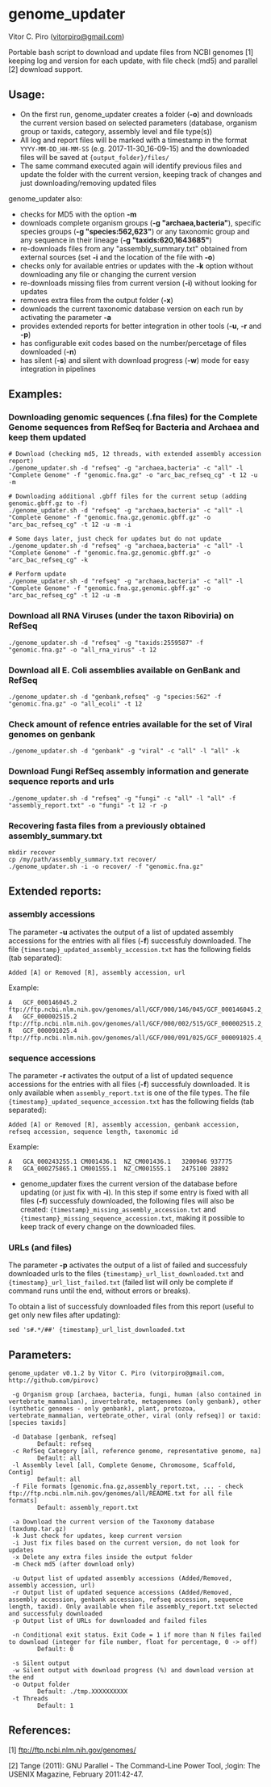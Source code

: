 # genome_updater

Vitor C. Piro (vitorpiro@gmail.com)

Portable bash script to download and update files from NCBI genomes [1] keeping log and version for each update, with file check (md5) and parallel [2] download support.

## Usage:

- On the first run, genome_updater creates a folder (**-o**) and downloads the current version based on selected parameters (database, organism group or taxids, category, assembly level and file type(s))
- All log and report files will be marked with a timestamp in the format `YYYY-MM-DD_HH-MM-SS` (e.g. 2017-11-30_16-09-15) and the downloaded files will be saved at `{output_folder}/files/`
- The same command executed again will identify previous files and update the folder with the current version, keeping track of changes and just downloading/removing updated files

genome_updater also:
- checks for MD5 with the option **-m**
- downloads complete organism groups (**-g "archaea,bacteria"**), specific species groups (**-g "species:562,623"**) or any taxonomic group and any sequence in their lineage (**-g "taxids:620,1643685"**)
- re-downloads files from any "assembly_summary.txt" obtained from external sources (set **-i** and the location of the file with **-o**)
- checks only for available entries or updates with the **-k** option without downloading any file or changing the current version
- re-downloads missing files from current version (**-i**) without looking for updates
- removes extra files from the output folder (**-x**)
- downloads the current taxonomic database version on each run by activating the parameter **-a**
- provides extended reports for better integration in other tools (**-u**, **-r** and **-p**)
- has configurable exit codes based on the number/percetage of files downloaded (**-n**)
- has silent (**-s**) and silent with download progress (**-w**) mode for easy integration in pipelines 

## Examples:

### Downloading genomic sequences (.fna files) for the Complete Genome sequences from RefSeq for Bacteria and Archaea and keep them updated

	# Download (checking md5, 12 threads, with extended assembly accession report)
	./genome_updater.sh -d "refseq" -g "archaea,bacteria" -c "all" -l "Complete Genome" -f "genomic.fna.gz" -o "arc_bac_refseq_cg" -t 12 -u -m
	
	# Downloading additional .gbff files for the current setup (adding genomic.gbff.gz to -f)
	./genome_updater.sh -d "refseq" -g "archaea,bacteria" -c "all" -l "Complete Genome" -f "genomic.fna.gz,genomic.gbff.gz" -o "arc_bac_refseq_cg" -t 12 -u -m -i
	
	# Some days later, just check for updates but do not update
	./genome_updater.sh -d "refseq" -g "archaea,bacteria" -c "all" -l "Complete Genome" -f "genomic.fna.gz,genomic.gbff.gz" -o "arc_bac_refseq_cg" -k

	# Perform update
	./genome_updater.sh -d "refseq" -g "archaea,bacteria" -c "all" -l "Complete Genome" -f "genomic.fna.gz,genomic.gbff.gz" -o "arc_bac_refseq_cg" -t 12 -u -m

### Download all RNA Viruses (under the taxon Riboviria) on RefSeq

	./genome_updater.sh -d "refseq" -g "taxids:2559587" -f "genomic.fna.gz" -o "all_rna_virus" -t 12

### Download all E. Coli assemblies available on GenBank and RefSeq

	./genome_updater.sh -d "genbank,refseq" -g "species:562" -f "genomic.fna.gz" -o "all_ecoli" -t 12

### Check amount of refence entries available for the set of Viral genomes on genbank

	./genome_updater.sh -d "genbank" -g "viral" -c "all" -l "all" -k

### Download Fungi RefSeq assembly information and generate sequence reports and urls

	./genome_updater.sh -d "refseq" -g "fungi" -c "all" -l "all" -f "assembly_report.txt" -o "fungi" -t 12 -r -p

### Recovering fasta files from a previously obtained assembly_summary.txt

	mkdir recover
	cp /my/path/assembly_summary.txt recover/
	./genome_updater.sh -i -o recover/ -f "genomic.fna.gz"

## Extended reports:

### assembly accessions

The parameter **-u** activates the output of a list of updated assembly accessions for the entries with all files (**-f**) successfuly downloaded. The file `{timestamp}_updated_assembly_accession.txt` has the following fields (tab separated):

	Added [A] or Removed [R], assembly accession, url

Example:

	A	GCF_000146045.2	ftp://ftp.ncbi.nlm.nih.gov/genomes/all/GCF/000/146/045/GCF_000146045.2_R64
	A	GCF_000002515.2	ftp://ftp.ncbi.nlm.nih.gov/genomes/all/GCF/000/002/515/GCF_000002515.2_ASM251v1
	R	GCF_000091025.4	ftp://ftp.ncbi.nlm.nih.gov/genomes/all/GCF/000/091/025/GCF_000091025.4_ASM9102v4

### sequence accessions

The parameter **-r** activates the output of a list of updated sequence accessions for the entries with all files (**-f**) successfuly downloaded. It is only available when `assembly_report.txt` is one of the file types. The file `{timestamp}_updated_sequence_accession.txt` has the following fields (tab separated):

	Added [A] or Removed [R], assembly accession, genbank accession, refseq accession, sequence length, taxonomic id

Example:

	A	GCA_000243255.1	CM001436.1	NZ_CM001436.1	3200946	937775
	R	GCA_000275865.1	CM001555.1	NZ_CM001555.1	2475100	28892

* genome_updater fixes the current version of the database before updating (or just fix with **-i**). In this step if some entry is fixed with all files (**-f**) successfuly downloaded, the following files will also be created: `{timestamp}_missing_assembly_accession.txt` and `{timestamp}_missing_sequence_accession.txt`, making it possible to keep track of every change on the downloaded files.

### URLs (and files)

The parameter **-p** activates the output of a list of failed and successfuly downloaded urls to the files `{timestamp}_url_list_downloaded.txt` and `{timestamp}_url_list_failed.txt` (failed list will only be complete if command runs until the end, without errors or breaks).

To obtain a list of successfuly downloaded files from this report (useful to get only new files after updating):

	sed 's#.*/##' {timestamp}_url_list_downloaded.txt

## Parameters:

	genome_updater v0.1.2 by Vitor C. Piro (vitorpiro@gmail.com, http://github.com/pirovc)

	 -g Organism group [archaea, bacteria, fungi, human (also contained in vertebrate_mammalian), invertebrate, metagenomes (only genbank), other (synthetic genomes - only genbank), plant, protozoa, vertebrate_mammalian, vertebrate_other, viral (only refseq)] or taxid:[species taxids]

	 -d Database [genbank, refseq]
	        Default: refseq
	 -c RefSeq Category [all, reference genome, representative genome, na]
	        Default: all
	 -l Assembly level [all, Complete Genome, Chromosome, Scaffold, Contig]
	        Default: all
	 -f File formats [genomic.fna.gz,assembly_report.txt, ... - check ftp://ftp.ncbi.nlm.nih.gov/genomes/all/README.txt for all file formats]
	        Default: assembly_report.txt

	 -a Download the current version of the Taxonomy database (taxdump.tar.gz)
	 -k Just check for updates, keep current version
	 -i Just fix files based on the current version, do not look for updates
	 -x Delete any extra files inside the output folder
	 -m Check md5 (after download only)

	 -u Output list of updated assembly accessions (Added/Removed, assembly accession, url)
	 -r Output list of updated sequence accessions (Added/Removed, assembly accession, genbank accession, refseq accession, sequence length, taxid). Only available when file assembly_report.txt selected and successfuly downloaded
	 -p Output list of URLs for downloaded and failed files

	 -n Conditional exit status. Exit Code = 1 if more than N files failed to download (integer for file number, float for percentage, 0 -> off)
	        Default: 0

	 -s Silent output
	 -w Silent output with download progress (%) and download version at the end
	 -o Output folder
	        Default: ./tmp.XXXXXXXXXX
	 -t Threads
	        Default: 1

## References:

[1] ftp://ftp.ncbi.nlm.nih.gov/genomes/

[2] Tange (2011): GNU Parallel - The Command-Line Power Tool, ;login: The USENIX Magazine, February 2011:42-47.
